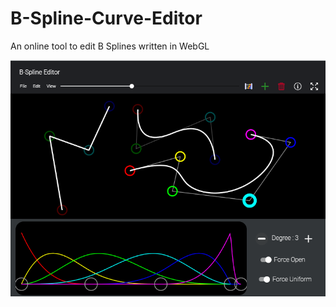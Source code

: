 # B-Spline-Curve-Editor
An online tool to edit B Splines written in WebGL

![Image of Editor](bsplineeditorthumb.png)
